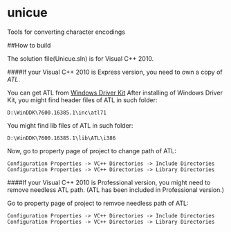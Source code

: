 unicue
======

Tools for converting character encodings

##How to build

The solution file(Unicue.sln) is for Visual C++ 2010.

####If your Visual C++ 2010 is Express version, you need to own a copy of *ATL*.

You can get ATL from [Windows Driver Kit](http://msdn.microsoft.com/en-us/library/windows/hardware/hh852362.aspx)
After installing of Windows Driver Kit, you might find header files of ATL in such folder:

    D:\WinDDK\7600.16385.1\inc\atl71

You might find lib files of ATL in such folder:

    D:\WinDDK\7600.16385.1\lib\ATL\i386

Now, go to property page of project to change path of ATL:

    Configuration Properties -> VC++ Directories -> Include Directories
    Configuration Properties -> VC++ Directories -> Library Directories


####If your Visual C++ 2010 is Professional version, you might need to remove needless ATL path.
(ATL has been included in Professional version.)

Go to property page of project to remvoe needless path of ATL:

    Configuration Properties -> VC++ Directories -> Include Directories
    Configuration Properties -> VC++ Directories -> Library Directories


